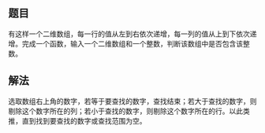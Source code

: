 ## 题目
有这样一个二维数组，每一行的值从左到右依次递增，每一列的值从上到下依次递增。完成一个函数，输入一个二维数组和一个整数，判断该数组中是否包含该整数。

## 解法
选取数组右上角的数字，若等于要查找的数字，查找结束；若大于查找的数字，则剔除这个数字所在的列；若小于查找的数字，则剔除这个数字所在的行。以此类推，直到找到要查找的数字或查找范围为空。